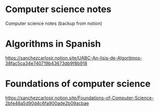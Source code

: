 # Computer science notes
Computer science notes (backup from notion)

# Algorithms in Spanish
https://sanchezcarlosjr.notion.site/UABC-An-lisis-de-Algoritmos-38fac5ca34e740719b43673db9f8b918

# Foundations of computer science
https://sanchezcarlosjr.notion.site/Foundations-of-Computer-Science-2bfe48a5d90d4c6fa900ade2b09acbae
